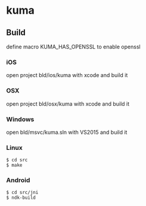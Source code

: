 # kuma


## Build

define macro KUMA_HAS_OPENSSL to enable openssl

### iOS
open project bld/ios/kuma with xcode and build it

### OSX
open project bld/osx/kuma with xcode and build it

### Windows
open bld/msvc/kuma.sln with VS2015 and build it

### Linux
```
$ cd src
$ make
```

### Android
```
$ cd src/jni
$ ndk-build
```
